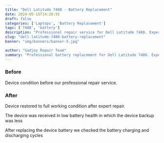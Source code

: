 ```yaml
---
title: "Dell Latitude 7480 - Battery Replacement"
date: 2024-05-15T14:28:55
draft: false
categories: ['Laptops', 'Battery Replacement']
tags: ['7480', 'battery']
description: "Professional repair service for Dell Latitude 7480. Expert diagnosis and quality repairs in Bangalore."
slug: "dell-latitude-7480-battery-replacement"
banner: "img/banners/banner-5.jpg"

author: "Gadjoy Repair Team"
summary: "Professional battery replacement for Dell Latitude 7480. Expert technicians, quality parts, warranty included."
---
```


### Before

Device condition before our professional repair service.

### After

Device restored to full working condition after expert repair.

The device was received in low battery health in which the device backup was less

After replacing the device battery we checked the battery charging and discharging cycles